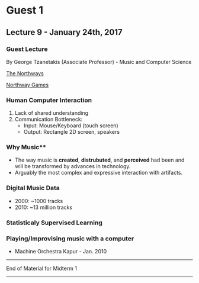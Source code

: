 # Guest 1

## Lecture 9 - January 24th, 2017

### Guest Lecture 

By George Tzanetakis (Associate Professor) - Music and Computer Science

[The Northways](https://vimeo.com/147538529)

[Northway Games](http://northwaygames.com)

### Human Computer Interaction

1. Lack of shared understanding
2. Communication Bottleneck:
    * Input: Mouse/Keyboard (touch screen)
    * Output: Rectangle 2D screen, speakers

### Why Music**

* The way music is **created**, **distrubuted**, and **perceived** had been and will be transformed by advances in technology.
* Arguably the most complex and expressive interaction with artifacts.

### Digital Music Data

* 2000: ~1000 tracks
* 2010: ~13 million tracks

### Statisticaly Supervised Learning

### Playing/Improvising music with a computer

* Machine Orchestra Kapur - Jan. 2010

---

End of Material for Midterm 1

---
